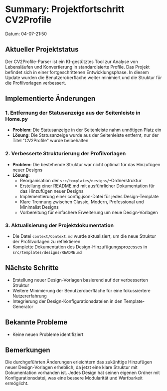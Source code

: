 # Summary: Projektfortschritt CV2Profile

Datum: 04-07-21:50

## Aktueller Projektstatus

Der CV2Profile-Parser ist ein KI-gestütztes Tool zur Analyse von Lebensläufen und Konvertierung in standardisierte Profile. Das Projekt befindet sich in einer fortgeschrittenen Entwicklungsphase. In diesem Update wurden die Benutzeroberfläche weiter minimiert und die Struktur für die Profilvorlagen verbessert.

## Implementierte Änderungen

### 1. Entfernung der Statusanzeige aus der Seitenleiste in Home.py
- **Problem**: Die Statusanzeige in der Seitenleiste nahm unnötigen Platz ein
- **Lösung**: Die Statusanzeige wurde aus der Seitenleiste entfernt, nur der Titel "CV2Profile" wurde beibehalten

### 2. Verbesserte Strukturierung der Profilvorlagen
- **Problem**: Die bestehende Struktur war nicht optimal für das Hinzufügen neuer Designs
- **Lösung**: 
  - Reorganisation der `src/templates/designs/`-Ordnerstruktur
  - Erstellung einer README.md mit ausführlicher Dokumentation für das Hinzufügen neuer Designs
  - Implementierung einer config.json-Datei für jedes Design-Template
  - Klare Trennung zwischen Classic, Modern, Professional und Minimalist Designs
  - Vorbereitung für einfachere Erweiterung um neue Design-Vorlagen

### 3. Aktualisierung der Projektdokumentation
- Die Datei `context/Context.md` wurde aktualisiert, um die neue Struktur der Profilvorlagen zu reflektieren
- Komplette Dokumentation des Design-Hinzufügungsprozesses in `src/templates/designs/README.md`

## Nächste Schritte

- Erstellung neuer Design-Vorlagen basierend auf der verbesserten Struktur
- Weitere Minimierung der Benutzeroberfläche für eine fokussiertere Nutzererfahrung
- Integrierung der Design-Konfigurationsdateien in den Template-Generator

## Bekannte Probleme

- Keine neuen Probleme identifiziert

## Bemerkungen

Die durchgeführten Änderungen erleichtern das zukünftige Hinzufügen neuer Design-Vorlagen erheblich, da jetzt eine klare Struktur mit Dokumentation vorhanden ist. Jedes Design hat seinen eigenen Ordner mit Konfigurationsdatei, was eine bessere Modularität und Wartbarkeit ermöglicht. 